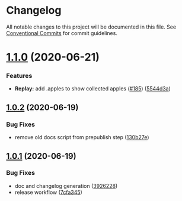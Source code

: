 # Changelog

All notable changes to this project will be documented in this file. See
[Conventional Commits](https://conventionalcommits.org) for commit guidelines.

# [1.1.0](https://github.com/elmadev/elmajs/compare/v1.0.2...v1.1.0) (2020-06-21)


### Features

* **Replay:** add .apples to show collected apples ([#185](https://github.com/elmadev/elmajs/issues/185)) ([5544d3a](https://github.com/elmadev/elmajs/commit/5544d3af3493763f3d9e4dbbb94d893130248886))

## [1.0.2](https://github.com/elmadev/elmajs/compare/v1.0.1...v1.0.2) (2020-06-19)


### Bug Fixes

* remove old docs script from prepublish step ([130b27e](https://github.com/elmadev/elmajs/commit/130b27e5c535abfbfc86841204a9bc449e07b437))

## [1.0.1](https://github.com/elmadev/elmajs/compare/v1.0.0...v1.0.1) (2020-06-19)


### Bug Fixes

* doc and changelog generation ([3926228](https://github.com/elmadev/elmajs/commit/392622853ce70a6759866b2a37fb364e247493de))
* release workflow ([7cfa345](https://github.com/elmadev/elmajs/commit/7cfa3455095a87dd9092ec36056ff75116650170))
